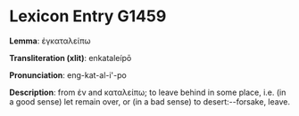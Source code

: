 # Lexicon Entry G1459

**Lemma**: ἐγκαταλείπω

**Transliteration (xlit)**: enkataleípō

**Pronunciation**: eng-kat-al-i'-po

**Description**:
from ἐν and καταλείπω; to leave behind in some place, i.e. (in a good sense) let remain over, or (in a bad sense) to desert:--forsake, leave.
